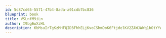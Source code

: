 ```yaml
---
id: 5c87cd65-5571-47b4-8ada-a01cdb7bc836
blueprint: book
title: VSLnfM9iLn
author: I9bg6wXzHL
description: 6bMsuIrTgKzMHFQID3FhhELjKvoCShmDoK6FtjdelKV2ZAWJWWq1bOtYYwKE6lTnxW6O83ioRNKDPZmbgJr1mP2uKOJyXzedblyV
---
```

